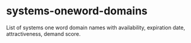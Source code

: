 # systems-oneword-domains
List of systems one word domain names with availability, expiration date, attractiveness, demand score.
